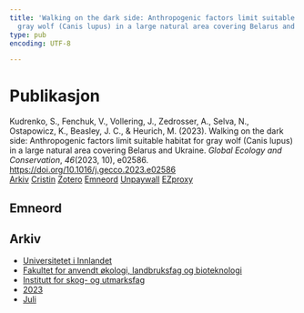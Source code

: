 ```yaml
---
title: 'Walking on the dark side: Anthropogenic factors limit suitable habitat for
  gray wolf (Canis lupus) in a large natural area covering Belarus and Ukraine'
type: pub
encoding: UTF-8

---
```

<h1>Publikasjon</h1>
<article id="csl-bib-container-R6VS7Y6Y" class="csl-bib-container">
  <div class="csl-bib-body"> <div class="csl-entry">Kudrenko, S., Fenchuk, V., Vollering, J., Zedrosser, A., Selva, N., Ostapowicz, K., Beasley, J. C., &#38; Heurich, M. (2023). Walking on the dark side: Anthropogenic factors limit suitable habitat for gray wolf (Canis lupus) in a large natural area covering Belarus and Ukraine. <i>Global Ecology and Conservation</i>, <i>46</i>(2023, 10), e02586. <a href="https://doi.org/10.1016/j.gecco.2023.e02586">https://doi.org/10.1016/j.gecco.2023.e02586</a></div> </div>
  <div class="csl-bib-buttons">
    <a href="#taxonomy-article-R6VS7Y6Y" alt="archive" class="csl-bib-button">Arkiv</a>
    <a href="https://app.cristin.no/results/show.jsf?id=2163922" alt="Cristin" class="csl-bib-button">Cristin</a>
    <a href="http://zotero.org/groups/5881554/items/R6VS7Y6Y" alt="Zotero" class="csl-bib-button">Zotero</a>
    <a href="#keywords-article-R6VS7Y6Y" alt="keywords" class="csl-bib-button">Emneord</a>
    <a href="https://doi.org/10.1016/j.gecco.2023.e02586" alt="Unpaywall" class="csl-bib-button">Unpaywall</a>
    <a href="https://doi.org/10.1016/j.gecco.2023.e02586" alt="EZproxy" class="csl-bib-button">EZproxy</a>
  </div>
  <div id="csl-bib-meta-container-R6VS7Y6Y"></div>
</article>
<div id="csl-bib-meta-R6VS7Y6Y" class="csl-bib-meta">
  <article id="keywords-article-R6VS7Y6Y" class="keywords-article">
    <h1>Emneord</h1>
    
  </article>
  <article id="taxonomy-article-R6VS7Y6Y" class="taxonomy-article">
    <h1>Arkiv</h1>
    <ul>
      <li>
        <a href="/nn/archive/?key=3DCRN523">Universitetet i Innlandet</a>
      </li>
      <li>
        <a href="/nn/archive/?key=T77LXH6D">Fakultet for anvendt økologi, landbruksfag og bioteknologi</a>
      </li>
      <li>
        <a href="/nn/archive/?key=7TRARPE3">Institutt for skog- og utmarksfag</a>
      </li>
      <li>
        <a href="/nn/archive/?key=WXLLSUEU">2023</a>
      </li>
      <li>
        <a href="/nn/archive/?key=DWRIT4TV">Juli</a>
      </li>
    </ul>
  </article>
</div>
